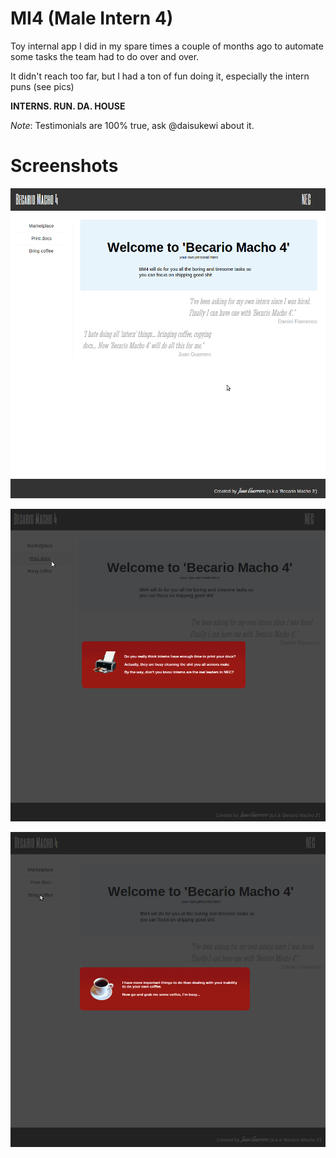 MI4 (Male Intern 4)
=================

Toy internal app I did in my spare times  a couple of months ago to automate some tasks the team had to do over and over.

It didn't reach too far, but I had a ton of fun doing it, especially the intern puns (see pics)

**INTERNS. RUN. DA. HOUSE**

_Note_: Testimonials are 100% true, ask @daisukewi about it.

Screenshots
==========

![Home](/pics/home.png "Home")

![Docs](/pics/docs.png "Docs")

![Coffee](/pics/coffee.png "Coffee")
